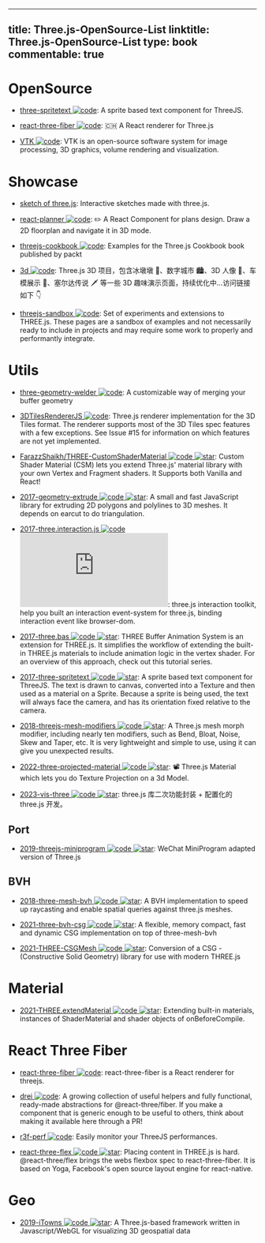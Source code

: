 
---
title: Three.js-OpenSource-List
linktitle: Three.js-OpenSource-List
type: book
commentable: true
---

# OpenSource

- [three-spritetext ![code](https://ng-tech.icu/assets/code.svg)](https://github.com/vasturiano/three-spritetext): A sprite based text component for ThreeJS.

- [react-three-fiber ![code](https://ng-tech.icu/assets/code.svg)](https://github.com/pmndrs/react-three-fiber): 🇨🇭 A React renderer for Three.js

- [VTK ![code](https://ng-tech.icu/assets/code.svg)](https://github.com/kitware/vtk-js): VTK is an open-source software system for image processing, 3D graphics, volume rendering and visualization.

# Showcase

- [sketch of three.js](https://ykob.github.io/sketch-threejs/): Interactive sketches made with three.js.

- [react-planner ![code](https://ng-tech.icu/assets/code.svg)](https://github.com/cvdlab/react-planner): ✏️ A React Component for plans design. Draw a 2D floorplan and navigate it in 3D mode.

- [threejs-cookbook ![code](https://ng-tech.icu/assets/code.svg)](https://github.com/josdirksen/threejs-cookbook): Examples for the Three.js Cookbook book published by packt

- [3d ![code](https://ng-tech.icu/assets/code.svg)](https://github.com/dragonir/3d): Three.js 3D 项目，包含冰墩墩 🐼、数字城市 🏙、3D 人像 👤、车模展示 🚗、塞尔达传说 🗡 等一些 3D 趣味演示页面，持续优化中...访问链接如下 👇

- [threejs-sandbox ![code](https://ng-tech.icu/assets/code.svg)](https://github.com/gkjohnson/threejs-sandbox): Set of experiments and extensions to THREE.js. These pages are a sandbox of examples and not necessarily ready to include in projects and may require some work to properly and performantly integrate.

# Utils

- [three-geometry-welder ![code](https://ng-tech.icu/assets/code.svg)](https://github.com/0xAxiome/three-geometry-welder): A customizable way of merging your buffer geometry

- [3DTilesRendererJS ![code](https://ng-tech.icu/assets/code.svg)](https://github.com/NASA-AMMOS/3DTilesRendererJS): Three.js renderer implementation for the 3D Tiles format. The renderer supports most of the 3D Tiles spec features with a few exceptions. See Issue #15 for information on which features are not yet implemented.

- [FarazzShaikh/THREE-CustomShaderMaterial ![code](https://ng-tech.icu/assets/code.svg) ![star](https://img.shields.io/github/stars/FarazzShaikh/THREE-CustomShaderMaterial)](https://github.com/FarazzShaikh/THREE-CustomShaderMaterial): Custom Shader Material (CSM) lets you extend Three.js' material library with your own Vertex and Fragment shaders. It Supports both Vanilla and React!

- [2017-geometry-extrude ![code](https://ng-tech.icu/assets/code.svg) ![star](https://img.shields.io/github/stars/pissang/geometry-extrude)](https://github.com/pissang/geometry-extrude): A small and fast JavaScript library for extruding 2D polygons and polylines to 3D meshes. It depends on earcut to do triangulation.

- [2017-three.interaction.js ![code](https://ng-tech.icu/assets/code.svg) ![star](https://img.shields.io/github/stars/jasonChen1982/three.interaction.js)](https://github.com/jasonChen1982/three.interaction.js): three.js interaction toolkit, help you built an interaction event-system for three.js, binding interaction event like browser-dom.

- [2017-three.bas ![code](https://ng-tech.icu/assets/code.svg) ![star](https://img.shields.io/github/stars/zadvorsky/three.bas)](https://github.com/zadvorsky/three.bas): THREE Buffer Animation System is an extension for THREE.js. It simplifies the workflow of extending the built-in THREE.js materials to include animation logic in the vertex shader. For an overview of this approach, check out this tutorial series.

- [2017-three-spritetext ![code](https://ng-tech.icu/assets/code.svg) ![star](https://img.shields.io/github/stars/vasturiano/three-spritetext)](https://github.com/vasturiano/three-spritetext): A sprite based text component for ThreeJS. The text is drawn to canvas, converted into a Texture and then used as a material on a Sprite. Because a sprite is being used, the text will always face the camera, and has its orientation fixed relative to the camera.

- [2018-threejs-mesh-modifiers ![code](https://ng-tech.icu/assets/code.svg) ![star](https://img.shields.io/github/stars/drawcall/threejs-mesh-modifiers)](https://github.com/drawcall/threejs-mesh-modifiers): A Three.js mesh morph modifier, including nearly ten modifiers, such as Bend, Bloat, Noise, Skew and Taper, etc. It is very lightweight and simple to use, using it can give you unexpected results.

- [2022-three-projected-material ![code](https://ng-tech.icu/assets/code.svg) ![star](https://img.shields.io/github/stars/marcofugaro/three-projected-material)](https://github.com/marcofugaro/three-projected-material): 📽 Three.js Material which lets you do Texture Projection on a 3d Model.

- [2023-vis-three ![code](https://ng-tech.icu/assets/code.svg) ![star](https://img.shields.io/github/stars/Shiotsukikaedesari/vis-three)](https://github.com/Shiotsukikaedesari/vis-three): three.js 库二次功能封装 + 配置化的 three.js 开发。

## Port

- [2019-threejs-miniprogram ![code](https://ng-tech.icu/assets/code.svg) ![star](https://img.shields.io/github/stars/wechat-miniprogram/threejs-miniprogram)](https://github.com/wechat-miniprogram/threejs-miniprogram): WeChat MiniProgram adapted version of Three.js

## BVH

- [2018-three-mesh-bvh ![code](https://ng-tech.icu/assets/code.svg) ![star](https://img.shields.io/github/stars/gkjohnson/three-mesh-bvh)](https://github.com/gkjohnson/three-mesh-bvh): A BVH implementation to speed up raycasting and enable spatial queries against three.js meshes.

- [2021-three-bvh-csg ![code](https://ng-tech.icu/assets/code.svg) ![star](https://img.shields.io/github/stars/gkjohnson/three-bvh-csg)](https://github.com/gkjohnson/three-bvh-csg): A flexible, memory compact, fast and dynamic CSG implementation on top of three-mesh-bvh

- [2021-THREE-CSGMesh ![code](https://ng-tech.icu/assets/code.svg) ![star](https://img.shields.io/github/stars/manthrax/THREE-CSGMesh)](https://github.com/manthrax/THREE-CSGMesh): Conversion of a CSG - (Constructive Solid Geometry) library for use with modern THREE.js

# Material

- [2021-THREE.extendMaterial ![code](https://ng-tech.icu/assets/code.svg) ![star](https://img.shields.io/github/stars/Fyrestar/THREE.extendMaterial)](https://github.com/Fyrestar/THREE.extendMaterial): Extending built-in materials, instances of ShaderMaterial and shader objects of onBeforeCompile.

# React Three Fiber

- [react-three-fiber ![code](https://ng-tech.icu/assets/code.svg)](https://github.com/pmndrs/react-three-fiber): react-three-fiber is a React renderer for threejs.

- [drei ![code](https://ng-tech.icu/assets/code.svg)](https://github.com/pmndrs/drei): A growing collection of useful helpers and fully functional, ready-made abstractions for @react-three/fiber. If you make a component that is generic enough to be useful to others, think about making it available here through a PR!

- [r3f-perf ![code](https://ng-tech.icu/assets/code.svg)](https://github.com/utsuboco/r3f-perf): Easily monitor your ThreeJS performances.

- [react-three-flex ![code](https://ng-tech.icu/assets/code.svg) ![star](https://img.shields.io/github/stars/pmndrs/react-three-flex)](https://github.com/pmndrs/react-three-flex): Placing content in THREE.js is hard. @react-three/flex brings the webs flexbox spec to react-three-fiber. It is based on Yoga, Facebook's open source layout engine for react-native.

# Geo

- [2019-iTowns ![code](https://ng-tech.icu/assets/code.svg) ![star](https://img.shields.io/github/stars//iTowns/itowns)](https://github.com//iTowns/itowns): A Three.js-based framework written in Javascript/WebGL for visualizing 3D geospatial data

    